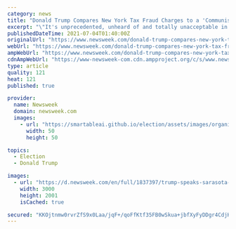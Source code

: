```yaml
---
category: news
title: "Donald Trump Compares New York Tax Fraud Charges to a 'Communist Dictatorship'"
excerpt: "\"It's unprecedented, unheard of and totally unacceptable in America for prosecutors to run for office on a promise to get their political enemies,\" Trump said."
publishedDateTime: 2021-07-04T01:40:00Z
originalUrl: "https://www.newsweek.com/donald-trump-compares-new-york-tax-fraud-charges-communist-dictatorship-1606706"
webUrl: "https://www.newsweek.com/donald-trump-compares-new-york-tax-fraud-charges-communist-dictatorship-1606706"
ampWebUrl: "https://www.newsweek.com/donald-trump-compares-new-york-tax-fraud-charges-communist-dictatorship-1606706?amp=1"
cdnAmpWebUrl: "https://www-newsweek-com.cdn.ampproject.org/c/s/www.newsweek.com/donald-trump-compares-new-york-tax-fraud-charges-communist-dictatorship-1606706?amp=1"
type: article
quality: 121
heat: 121
published: true

provider:
  name: Newsweek
  domain: newsweek.com
  images:
    - url: "https://smartableai.github.io/election/assets/images/organizations/newsweek.com-50x50.jpg"
      width: 50
      height: 50

topics:
  - Election
  - Donald Trump

images:
  - url: "https://d.newsweek.com/en/full/1837397/trump-speaks-sarasota-rally-florida.jpg"
    width: 3000
    height: 2001
    isCached: true

secured: "KKOjtnmw0rvrZfS9x0Laa/jqF+/qoFfKtf35FB0wSkua+jbfXyFyDDgr4CdjHLjlgIHyUeo1M+ETiLoRUCcbgb18uzZxovo1KLje4VV4qWEOeqnLadgFndv5wXtv9yA8QlqU+IAKHviMmvemUDzJkbFIabOwIWv+RHkdJZwpGqnLbdpxf0OMMq0wj3UP5IVamFVS0DeB1espSTR12Hze+Jmm+ovVXrcjuPXDPzs2kiMkq6vYLE/fs+5M6BqLC7E4WORNh8Eb6seWyzdiG7D6Ocl8e4OU5FXU6mPp/EnNdWjk7DVgbMMexrCK9cnrvgsHGl3aLTkQoF82mor6dxRMlxK3W5Ka92lV1VL8uQzWpTo=;d2lM5JF9vURbj6i3nc0Kzw=="
---
```


